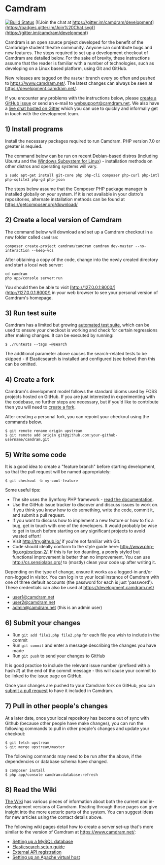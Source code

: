 # Camdram

[![Build Status](https://travis-ci.org/camdram/camdram.svg?branch=master)](https://travis-ci.org/camdram/camdram)
[![Join the chat at https://gitter.im/camdram/development](https://badges.gitter.im/Join%20Chat.svg)](https://gitter.im/camdram/development)

Camdram is an open source project developed for the benefit of the Cambridge student theatre community. Anyone can contribute bugs and new features. The steps required to set up a development checkout of Camdram are detailed below. For the sake of brevity, these instructions assume that the reader is familiar with a number of technologies, such as developing on a Linux based platform, using Git and GitHub.

New releases are tagged on the `master` branch every so often and pushed to https://www.camdram.net/. The latest changes can always be seen at https://development.camdram.net/.

If you encounter any problems with the instructions below, please [create a GitHub issue]( https://github.com/camdram/camdram/issues/new) or send an e-mail to websupport@camdram.net. We also have a [live chat hosted on Gitter](https://gitter.im/camdram/development) which you can use to quickly and informally get in touch with the development team.

## 1) Install programs

Install the necessary packages required to run Camdram. PHP version 7.0 or greater is requied.

The command below can be run on recent Debian-based distros (including Ubuntu and the [Windows Subsystem for Linux](https://docs.microsoft.com/en-us/windows/wsl/install-win10)) - installation methods on other distros and operating systems will vary.

    $ sudo apt-get install git-core php php-cli composer php-curl php-intl php-sqlite3 php-gd php-json

The steps below assume that the Composer PHP package manager is installed globally on your system. If it is not available in your distro's repositories, alternate installation methods can be found at https://getcomposer.org/download/

## 2) Create a local version of Camdram

The command below will download and set up a Camdram checkout in a new folder called `camdram`:

    composer create-project camdram/camdram camdram dev-master --no-interaction --keep-vcs

After obtaining a copy of the code, change into the newly created directory and start a local web server:

    cd camdram
    php app/console server:run

You should then be able to visit [http://127.0.0.1:8000/](http://127.0.0.1:8000/) in your web browser to see your personal version of Camdram's homepage.

## 3) Run test suite

Camdram has a limited but growing [automated test suite](https://github.com/camdram/camdram/wiki/Running-and-creating-tests), which can be used to ensure your checkout is working and check for certain regressions after making changes. It can be executed by running:

    $ ./runtests --tags ~@search

The additional parameter above causes the search-related tests to be skipped - if Elasticsearch is installed and configured (see below) then this can be omitted.

## 4) Create a fork

Camdram's development model follows the standard idioms used by FOSS projects hosted on GitHub. If you are just interested in experimenting with the codebase, no further steps are necessary, but if you'd like to contribute then you will need to [create a fork](https://help.github.com/articles/fork-a-repo).

After creating a personal fork, you can repoint your checkout using the commands below.

    $ git remote rename origin upstream
    $ git remote add origin git@github.com:your-github-username/camdram.git

## 5) Write some code

It is a good idea to create a "feature branch" before starting development, so that the pull request will be named appropriately:

    $ git checkout -b my-cool-feature

Some useful tips:
 * The site uses the Symfony PHP framework - [read the documentation](http://symfony.com/doc/2.8/index.html).
 * Use the GitHub issue tracker to discover and discuss issues to work on. If you think you know how to do something, write the code, commit it, and
   submit a pull request.
 * If you want to discuss how to implement a new feature or how to fix a bug, get in touch with one of the developers. It would probably be wise to get in
   touch before starting on any significant projects to avoid wasted effort!
 * Visit http://try.github.io/ if you're not familiar with Git.
 * Code should ideally conform to the style guide here: http://www.php-fig.org/psr/psr-2/. If this is far too daunting, a poorly styled but functional improvement is better than no improvement. You can use http://cs.sensiolabs.org/ to (mostly) clean your code up after writing it.

Depending on the type of change, ensure it works as a logged-in and/or non-logged in visitor. You can log in to your local instance of Camdram with one of three default accounts (the password for each is just 'password'). These credentials can also be used at https://development.camdram.net/
 * user1@camdram.net
 * user2@camdram.net
 * admin@camdram.net (this is an admin user) 

## 6) Submit your changes

 * Run `git add file1.php file2.php` for each file you wish to include in the commit
 * Run `git commit` and enter a message describing the changes you have made
 * Run `git push` to send your changes to GitHub

It is good practice to include the relevant issue number (prefixed with a hash #) at the end of the commit message - this will cause your commit to be linked to the issue page on GitHub.

Once your changes are pushed to your Camdram fork on GitHub, you can [submit a pull request](https://help.github.com/articles/creating-a-pull-request/) to have it included in Camdram.

## 7) Pull in other people's changes

At a later date, once your local repository has become out of sync with Github (because other people have make changes), you can run the following commands to pull in other people's changes and update your checkout:

    $ git fetch upstream
    $ git merge upstream/master

The following commands may need to be run after the above, if the dependencies or database schema have changed.

    $ composer install
    $ php app/console camdram:database:refresh

## 8) Read the Wiki

[The Wiki](http://github.com/camdram/camdram/wiki) has various pieces of information about both the current and in-development versions of Camdram. Reading through those pages can give insight into the more esoteric parts of the system. You can suggest ideas for new articles using the contact details above.

The following wiki pages detail how to create a server set-up that's more similar to the version of Camdram at https://www.camdram.net/:

 * [Setting up a MySQL database](https://github.com/camdram/camdram/wiki/Setting-up-a-MySQL-database)
 * [Elasticsearch setup guide](https://github.com/camdram/camdram/wiki/Elasticsearch-setup-guide)
 * [External API registration](https://github.com/camdram/camdram/wiki/API-registration)
 * [Setting up an Apache virtual host](https://github.com/camdram/camdram/wiki/Setting-up-an-Apache-virtual-host)
